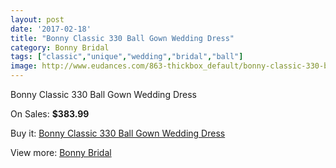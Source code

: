 ```yaml
---
layout: post
date: '2017-02-18'
title: "Bonny Classic 330 Ball Gown Wedding Dress"
category: Bonny Bridal
tags: ["classic","unique","wedding","bridal","ball"]
image: http://www.eudances.com/863-thickbox_default/bonny-classic-330-ball-gown-wedding-dress.jpg
---
```

Bonny Classic 330 Ball Gown Wedding Dress

On Sales: **$383.99**
<a href="https://www.eudances.com/en/bonny-bridal/297-bonny-classic-330-ball-gown-wedding-dress.html"><amp-img layout="responsive" width="600" height="600" src="//www.eudances.com/863-thickbox_default/bonny-classic-330-ball-gown-wedding-dress.jpg" alt="Bonny Classic 330 Ball Gown Wedding Dress 0" /></a>
<a href="https://www.eudances.com/en/bonny-bridal/297-bonny-classic-330-ball-gown-wedding-dress.html"><amp-img layout="responsive" width="600" height="600" src="//www.eudances.com/864-thickbox_default/bonny-classic-330-ball-gown-wedding-dress.jpg" alt="Bonny Classic 330 Ball Gown Wedding Dress 1" /></a>

Buy it: [Bonny Classic 330 Ball Gown Wedding Dress](https://www.eudances.com/en/bonny-bridal/297-bonny-classic-330-ball-gown-wedding-dress.html "Bonny Classic 330 Ball Gown Wedding Dress")

View more: [Bonny Bridal](https://www.eudances.com/en/3-bonny-bridal "Bonny Bridal")